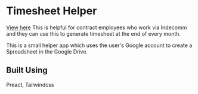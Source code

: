 # Timesheet Helper
[View here](https://indecommtimesheet.netlify.com)
This is helpful for contract employees who work via Indecomm and they can use this to generate
timesheet at the end of every month.


This is a small helper app which uses the user's Google account to create a Spreadsheet in the Google Drive. 

## Built Using
Preact, Tailwindcss